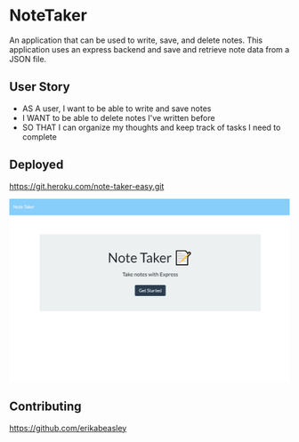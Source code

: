 # NoteTaker
 An application that can be used to write, save, and delete notes. This application uses an express backend and save and retrieve note data from a JSON file.

## User Story
- AS A user, I want to be able to write and save notes
- I WANT to be able to delete notes I've written before
- SO THAT I can organize my thoughts and keep track of tasks I need to complete

## Deployed
https://git.heroku.com/note-taker-easy.git

<img src="./public/assets/NoteTakerImg.png" alt="Note Taker"/>

## Contributing
https://github.com/erikabeasley